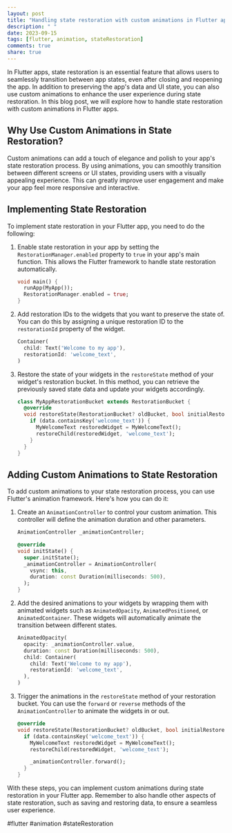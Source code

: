 ```yaml
---
layout: post
title: "Handling state restoration with custom animations in Flutter apps"
description: " "
date: 2023-09-15
tags: [flutter, animation, stateRestoration]
comments: true
share: true
---
```


In Flutter apps, state restoration is an essential feature that allows users to seamlessly transition between app states, even after closing and reopening the app. In addition to preserving the app's data and UI state, you can also use custom animations to enhance the user experience during state restoration. In this blog post, we will explore how to handle state restoration with custom animations in Flutter apps.

## Why Use Custom Animations in State Restoration?

Custom animations can add a touch of elegance and polish to your app's state restoration process. By using animations, you can smoothly transition between different screens or UI states, providing users with a visually appealing experience. This can greatly improve user engagement and make your app feel more responsive and interactive.

## Implementing State Restoration

To implement state restoration in your Flutter app, you need to do the following:

1. Enable state restoration in your app by setting the `RestorationManager.enabled` property to `true` in your app's main function. This allows the Flutter framework to handle state restoration automatically.

    ```dart
    void main() {
      runApp(MyApp());
      RestorationManager.enabled = true;
    }
    ```

2. Add restoration IDs to the widgets that you want to preserve the state of. You can do this by assigning a unique restoration ID to the `restorationId` property of the widget.

    ```dart
    Container(
      child: Text('Welcome to my app'),
      restorationId: 'welcome_text',
    )
    ```

3. Restore the state of your widgets in the `restoreState` method of your widget's restoration bucket. In this method, you can retrieve the previously saved state data and update your widgets accordingly.

    ```dart
    class MyAppRestorationBucket extends RestorationBucket {
      @override
      void restoreState(RestorationBucket? oldBucket, bool initialRestore) {
        if (data.containsKey('welcome_text')) {
          MyWelcomeText restoredWidget = MyWelcomeText();
          restoreChild(restoredWidget, 'welcome_text');
        }
      }
    }
    ```

## Adding Custom Animations to State Restoration

To add custom animations to your state restoration process, you can use Flutter's animation framework. Here's how you can do it:

1. Create an `AnimationController` to control your custom animation. This controller will define the animation duration and other parameters.

    ```dart
    AnimationController _animationController;
    
    @override
    void initState() {
      super.initState();
      _animationController = AnimationController(
        vsync: this,
        duration: const Duration(milliseconds: 500),
      );
    }
    ```

2. Add the desired animations to your widgets by wrapping them with animated widgets such as `AnimatedOpacity`, `AnimatedPositioned`, or `AnimatedContainer`. These widgets will automatically animate the transition between different states.

    ```dart
    AnimatedOpacity(
      opacity: _animationController.value,
      duration: const Duration(milliseconds: 500),
      child: Container(
        child: Text('Welcome to my app'),
        restorationId: 'welcome_text',
      ),
    )
    ```

3. Trigger the animations in the `restoreState` method of your restoration bucket. You can use the `forward` or `reverse` methods of the `AnimationController` to animate the widgets in or out.

    ```dart
    @override
    void restoreState(RestorationBucket? oldBucket, bool initialRestore) {
      if (data.containsKey('welcome_text')) {
        MyWelcomeText restoredWidget = MyWelcomeText();
        restoreChild(restoredWidget, 'welcome_text');

        _animationController.forward();
      }
    }
    ```

With these steps, you can implement custom animations during state restoration in your Flutter app. Remember to also handle other aspects of state restoration, such as saving and restoring data, to ensure a seamless user experience.

#flutter #animation #stateRestoration